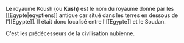 Le royaume Koush (ou **Kush**) est le nom du royaume donné par les [[Egypte|egyptiens]] antique car situé dans les terres en dessous de l'[[Egypte]].
Il était donc localisé entre l'[[Egypte]] et le Soudan.

C'est les prédécesseurs de la civilisation nubienne.